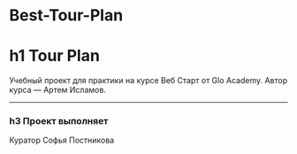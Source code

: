 # Best-Tour-Plan

h1 Tour Plan
============
Учебный проект для практики на курсе Веб Старт от Glo Academy. Автор курса — Артем Исламов.
***
### h3 Проект выполняет
Куратор Софья Постникова